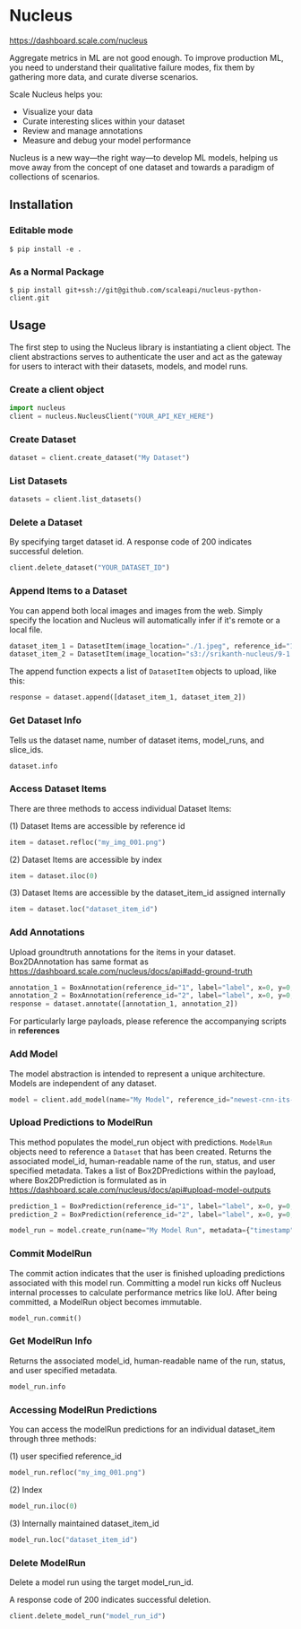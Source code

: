 # Nucleus

https://dashboard.scale.com/nucleus

Aggregate metrics in ML are not good enough. To improve production ML, you need to understand their qualitative failure modes, fix them by gathering more data, and curate diverse scenarios.

Scale Nucleus helps you:

* Visualize your data
* Curate interesting slices within your dataset
* Review and manage annotations
* Measure and debug your model performance

Nucleus is a new way—the right way—to develop ML models, helping us move away from the concept of one dataset and towards a paradigm of collections of scenarios.



## Installation

### Editable mode

`$ pip install -e . `

### As a Normal Package

`$ pip install git+ssh://git@github.com/scaleapi/nucleus-python-client.git`

## Usage

The first step to using the Nucleus library is instantiating a client object.
The client abstractions serves to authenticate the user and act as the gateway
for users to interact with their datasets, models, and model runs.

### Create a client object
```python
import nucleus
client = nucleus.NucleusClient("YOUR_API_KEY_HERE")
```

### Create Dataset
```python
dataset = client.create_dataset("My Dataset")
```

### List Datasets
```python
datasets = client.list_datasets()
```

### Delete a Dataset
By specifying target dataset id.
A response code of 200 indicates successful deletion.
```python
client.delete_dataset("YOUR_DATASET_ID")
```

### Append Items to a Dataset
You can append both local images and images from the web. Simply specify the location and Nucleus will automatically infer if it's remote or a local file.
```python
dataset_item_1 = DatasetItem(image_location="./1.jpeg", reference_id="1", metadata={"key": "value"})
dataset_item_2 = DatasetItem(image_location="s3://srikanth-nucleus/9-1.jpg", reference_id="2", metadata={"key": "value"})
```

The append function expects a list of `DatasetItem` objects to upload, like this:
```python
response = dataset.append([dataset_item_1, dataset_item_2])
```

### Get Dataset Info
Tells us the dataset name, number of dataset items, model_runs, and slice_ids.
```python
dataset.info
```

### Access Dataset Items
There are three methods to access individual Dataset Items:

(1) Dataset Items are accessible by reference id
```python
item = dataset.refloc("my_img_001.png")
```
(2) Dataset Items are accessible by index
```python
item = dataset.iloc(0)
```
(3) Dataset Items are accessible by the dataset_item_id assigned internally
```python
item = dataset.loc("dataset_item_id")
```

### Add Annotations
Upload groundtruth annotations for the items in your dataset.
Box2DAnnotation has same format as https://dashboard.scale.com/nucleus/docs/api#add-ground-truth
```python
annotation_1 = BoxAnnotation(reference_id="1", label="label", x=0, y=0, width=10, height=10, annotation_id="ann_1", metadata={})
annotation_2 = BoxAnnotation(reference_id="2", label="label", x=0, y=0, width=10, height=10, annotation_id="ann_2", metadata={})
response = dataset.annotate([annotation_1, annotation_2])
```

For particularly large payloads, please reference the accompanying scripts in **references**

### Add Model
The model abstraction is intended to represent a unique architecture.
Models are independent of any dataset.

```python
model = client.add_model(name="My Model", reference_id="newest-cnn-its-new", metadata={"timestamp": "121012401"})
```

### Upload Predictions to ModelRun
This method populates the model_run object with predictions. `ModelRun` objects need to reference a `Dataset` that has been created.
Returns the associated model_id, human-readable name of the run, status, and user specified metadata.
Takes a list of Box2DPredictions within the payload, where Box2DPrediction
is formulated as in https://dashboard.scale.com/nucleus/docs/api#upload-model-outputs
```python
prediction_1 = BoxPrediction(reference_id="1", label="label", x=0, y=0, width=10, height=10, annotation_id="pred_1", confidence=0.9)
prediction_2 = BoxPrediction(reference_id="2", label="label", x=0, y=0, width=10, height=10, annotation_id="pred_2", confidence=0.2)

model_run = model.create_run(name="My Model Run", metadata={"timestamp": "121012401"}, dataset=dataset, predictions=[prediction_1, prediction_2])
```

### Commit ModelRun
The commit action indicates that the user is finished uploading predictions associated
with this model run.  Committing a model run kicks off Nucleus internal processes
to calculate performance metrics like IoU. After being committed, a ModelRun object becomes immutable.
```python
model_run.commit()
```

### Get ModelRun Info
Returns the associated model_id, human-readable name of the run, status, and user specified metadata.
```python
model_run.info
```

### Accessing ModelRun Predictions
You can access the modelRun predictions for an individual dataset_item through three methods:

(1) user specified reference_id
```python
model_run.refloc("my_img_001.png")
```
(2) Index
```python
model_run.iloc(0)
```
(3) Internally maintained dataset_item_id
```python
model_run.loc("dataset_item_id")
```

### Delete ModelRun
Delete a model run using the target model_run_id.

A response code of 200 indicates successful deletion.
```python
client.delete_model_run("model_run_id")
```
